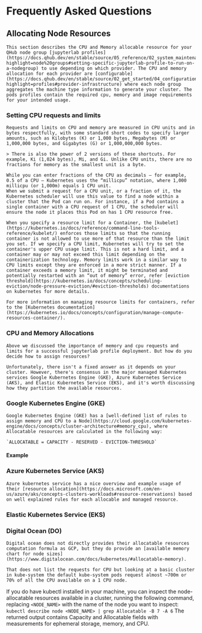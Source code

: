 # Frequently Asked Questions

## Allocating Node Resources
    This section describes the CPU and Memory allocable resource for your QHub node group [jupyterlab profiles](https://docs.qhub.dev/en/stable/source/05_reference/02_system_maintenance.html?highlight=node%20groups#setting-specific-jupyterlab-profile-to-run-on-a-nodegroup) to use depending on which provider. The CPU and memory allocation for each provider are [configurable](https://docs.qhub.dev/en/stable/source/02_get_started/04_configuration.html?highlight=profiles#provider-infrastructure) where each node group aggregates the machine type information to generate your cluster. The pods profiles contain the required cpu, memory and image requirements for your intended usage.
### Setting CPU requests and limits
    Requests and limits on CPU and memory are measured in CPU units and in bytes respectfully, with some standard short codes to specify larger amounts, such as Kilobytes (K) or 1,000 bytes, Megabytes (M) or 1,000,000 bytes, and Gigabytes (G) or 1,000,000,000 bytes.

    > There is also the power of 2 versions of these shortcuts. For example, Ki (1,024 bytes), Mi, and Gi. Unlike CPU units, there are no fractions for memory as the smallest unit is a byte.

    While you can enter fractions of the CPU as decimals — for example, 0.5 of a CPU — Kubernetes uses the “millicpu” notation, where 1,000 millicpu (or 1,000m) equals 1 CPU unit.
    When we submit a request for a CPU unit, or a fraction of it, the Kubernetes scheduler will use this value to find a node within a cluster that the Pod can run on. For instance, if a Pod contains a single container with a CPU request of 1 CPU, the scheduler will ensure the node it places this Pod on has 1 CPU resource free.

    When you specify a resource limit for a Container, the [kubelet](https://kubernetes.io/docs/reference/command-line-tools-reference/kubelet/) enforces those limits so that the running container is not allowed to use more of that resource than the limit you set. If we specify a CPU limit, Kubernetes will try to set the container's upper CPU usage limit. This is not a hard limit, and a container may or may not exceed this limit depending on the containerization technology. Memory limits work in a similar way to CPU limits except they are enforced in a more strict manner. If a container exceeds a memory limit, it might be terminated and potentially restarted with an “out of memory” error, refer [eviction threshold](https://kubernetes.io/docs/concepts/scheduling-eviction/node-pressure-eviction/#eviction-thresholds) documentations on kubernetes for more details.

    For more information on managing resource limits for containers, refer to the [Kubernetes documentation](https://kubernetes.io/docs/concepts/configuration/manage-compute-resources-container/).

### CPU and Memory Allocations
    Above we discussed the importance of memory and cpu requests and limits for a successful jupyterlab profile deployment. But how do you decide how to assign resources?

    Unfortunately, there isn't a fixed answer as it depends on your cluster. However, there's consensus in the major managed Kubernetes services Google Kubernetes Engine (GKE), Azure Kubernetes Service (AKS), and Elastic Kubernetes Service (EKS), and it's worth discussing how they partition the available resources.

### Google Kubernetes Engine (GKE)
    Google Kubernetes Engine (GKE) has a [well-defined list of rules to assign memory and CPU to a Node](https://cloud.google.com/kubernetes-engine/docs/concepts/cluster-architecture#memory_cpu), where Allocatable resources are calculated in the following way:

    `ALLOCATABLE = CAPACITY - RESERVED - EVICTION-THRESHOLD`

#### Example

### Azure Kubernetes Service (AKS)
    Azure kubernetes service has a nice overview and example usage of their [resource allocation](https://docs.microsoft.com/en-us/azure/aks/concepts-clusters-workloads#resource-reservations) based on well explained rules for each allocable and managed resource.

### Elastic Kubernetes Service (EKS)

### Digital Ocean (DO)

    Digital ocean does not directly provides their allocatable resources computation formula as GCP, but they do provide an [available memory chart for node sizes](https://www.digitalocean.com/docs/kubernetes/#allocatable-memory).

    That does not list the requests for CPU but looking at a basic cluster in kube-system the default kube-system pods request almost ~700m or 70% of all the CPU available on a 1 CPU node.

If you do have kubectl installed in your machine, you can inspect the node-allocatable resources available in a cluster, running the following command, replacing `<NODE_NAME>` with the name of the node you want to inspect:
`kubectl describe node <NODE_NAME> | grep Allocatable -B 7 -A 6`
The returned output contains Capacity and Allocatable fields with measurements for ephemeral storage, memory, and CPU.

